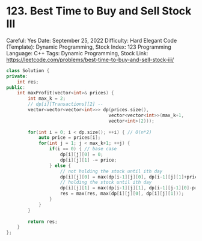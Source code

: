 # 123. Best Time to Buy and Sell Stock III

Careful: Yes
Date: September 25, 2022
Difficulty: Hard
Elegant Code (Template): Dynamic Programming, Stock
Index: 123
Programming Language: C++
Tags: Dynamic Programming, Stock
Link: https://leetcode.com/problems/best-time-to-buy-and-sell-stock-iii/

```cpp
class Solution {
private:
    int res;
public:
    int maxProfit(vector<int>& prices) {
        int max_k = 2;
        // dp[i][Transactions][2] -- 
        vector<vector<vector<int>>> dp(prices.size(), 
                                      vector<vector<int>>(max_k+1, 
                                      vector<int>(2)));  
        
        for(int i = 0; i < dp.size(); ++i) { // O(n*2)
            auto price = prices[i];
            for(int j = 1; j < max_k+1; ++j) {
                if(i == 0) { // base case
                    dp[i][j][0] = 0;
                    dp[i][j][1] -= price;
                } else {
                    // not holding the stock until ith day
                    dp[i][j][0] = max(dp[i-1][j][0], dp[i-1][j][1]+price);
                    // holding the stock until ith day
                    dp[i][j][1] = max(dp[i-1][j][1], dp[i-1][j-1][0]-price);
                    res = max(res, max(dp[i][j][0], dp[i][j][1]));
                }
            }
        }
        
        return res;
    }
};
```